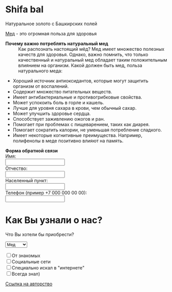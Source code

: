 <!DOCTYPE html>
<html>
  <head>
    <meta charset="utf-8">
  </head>
<body style="background-image: url(https://img.freepik.com/free-photo/honey-products-composition-honey-in-jar-honeycomb-tea-and-special-spoon-white-background_1268-16987.jpg?w=1380&t=st=1677776534~exp=1677777134~hmac=4255114ba2fb2beae8696ee60edb59895bf0f9f6afe0e6546219b8d186d519bf);background-repeat: no-repeat; background-position: top center; background-size: 100%; background-attachment: fixed">
    <h1>Shifa bal</h1>
    <p>Натуральное золото  с Башкирских полей</p>
    <p><a href="https://ru.wikipedia.org/wiki/%D0%9C%D1%91%D0%B4" target="_blank">Мед</a> - это огромная польза для здоровья </p>
    <dt><b>Почему важно потреблять натуральный мед</b></dt>
    <dd>Как распознать настоящий мёд? Мед имеет множество полезных качеств для здоровья. Однако, важно помнить, что только качественный и натуральный мед обладает таким положительным влиянием на организм. Какой должен быть мед, польза натурального меда:</dd>
    <ul>
<li>Хороший источник антиоксидантов, которые могут защитить организм от воспалений.</li>
<li>Содержит множество питательных веществ.</li>
<li>Имеет антибактериальные и противогрибковые свойства.</li>
<li>Может успокоить боль в горле и кашель.</li>
<li>Лучше для уровня сахара в крови, чем обычный сахар.</li>
<li>Может улучшить здоровье сердца.</li>
<li>Способствует заживлению ожогов и ран.</li>
<li>Помогает при проблемах с пищеварением, таких как диарея.</li>
<li>Помогает сократить калории, не уменьшая потребление сладкого.</li>
<li>Имеет некоторые когнитивные преимущества. Например, полифенолы в меде позитивно влияют на память.</li>
    </ul>
  <form>
  <dt><b>Форма обратной связи</b></dt>
  Имя:<br>
  <input type="text" name="firstname" id="firstname"><br>
  Отчество:<br>
  <input type="text" name="surname" id="surname"><br>
    Населенный пункт:<br>
  <input type="text" name="Locality" id="Locality"><br>
  Телефон (пример +7 000 000 00 00):<br>
  <input type="text" name="number" id="number"><br>
    <h1>Как Вы узнали о нас?</h1>
    </form>
  <p>Что Вы хотели бы приобрести? </p>
  <p><select name="EightiesFave">
    <option value="1" selected="selected">Мед</option>
    <option value="2">Соты</option>
    <option value="3">Воск</option>
    <option value="4">Прочее</option>
  </select>
</p>
  <form> 
  <input type="checkbox" name="punk">От знакомых<br>
  <input type="checkbox" name="indie">Социальные сети<br>
  <input type="checkbox" name="techno">Специально искал в "интернете"<br>
  <input type="checkbox" name="rockabilly">Всегда знал)<br>
</form>
  <p><a href="https://ru.freepik.com/free-photo/honey-products-composition-honey-in-jar-honeycomb-tea-and-special-spoon-white-background_12875538.htm#query=%D0%BC%D0%B5%D0%B4&position=1&from_view=search&track=robertav1" target="_blank">Ссылка на авторство</a></p>
  </body>
</html>

